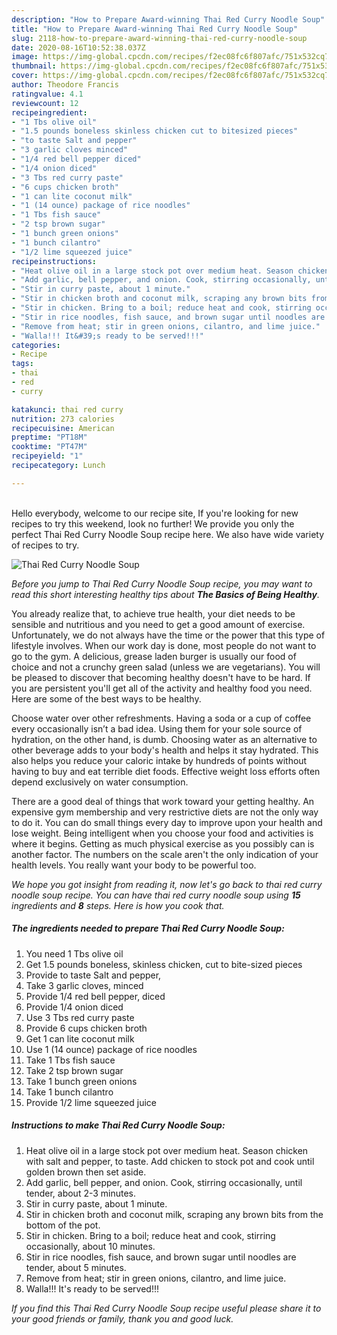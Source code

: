 ```yaml
---
description: "How to Prepare Award-winning Thai Red Curry Noodle Soup"
title: "How to Prepare Award-winning Thai Red Curry Noodle Soup"
slug: 2118-how-to-prepare-award-winning-thai-red-curry-noodle-soup
date: 2020-08-16T10:52:38.037Z
image: https://img-global.cpcdn.com/recipes/f2ec08fc6f807afc/751x532cq70/thai-red-curry-noodle-soup-recipe-main-photo.jpg
thumbnail: https://img-global.cpcdn.com/recipes/f2ec08fc6f807afc/751x532cq70/thai-red-curry-noodle-soup-recipe-main-photo.jpg
cover: https://img-global.cpcdn.com/recipes/f2ec08fc6f807afc/751x532cq70/thai-red-curry-noodle-soup-recipe-main-photo.jpg
author: Theodore Francis
ratingvalue: 4.1
reviewcount: 12
recipeingredient:
- "1 Tbs olive oil"
- "1.5 pounds boneless skinless chicken cut to bitesized pieces"
- "to taste Salt and pepper"
- "3 garlic cloves minced"
- "1/4 red bell pepper diced"
- "1/4 onion diced"
- "3 Tbs red curry paste"
- "6 cups chicken broth"
- "1 can lite coconut milk"
- "1 (14 ounce) package of rice noodles"
- "1 Tbs fish sauce"
- "2 tsp brown sugar"
- "1 bunch green onions"
- "1 bunch cilantro"
- "1/2 lime squeezed juice"
recipeinstructions:
- "Heat olive oil in a large stock pot over medium heat. Season chicken with salt and pepper, to taste. Add chicken to stock pot and cook until golden brown then set aside."
- "Add garlic, bell pepper, and onion. Cook, stirring occasionally, until tender, about 2-3 minutes."
- "Stir in curry paste, about 1 minute."
- "Stir in chicken broth and coconut milk, scraping any brown bits from the bottom of the pot."
- "Stir in chicken. Bring to a boil; reduce heat and cook, stirring occasionally, about 10 minutes."
- "Stir in rice noodles, fish sauce, and brown sugar until noodles are tender, about 5 minutes."
- "Remove from heat; stir in green onions, cilantro, and lime juice."
- "Walla!!! It&#39;s ready to be served!!!"
categories:
- Recipe
tags:
- thai
- red
- curry

katakunci: thai red curry 
nutrition: 273 calories
recipecuisine: American
preptime: "PT18M"
cooktime: "PT47M"
recipeyield: "1"
recipecategory: Lunch

---
```

<br>
Hello everybody, welcome to our recipe site, If you're looking for new recipes to try this weekend, look no further! We provide you only the perfect Thai Red Curry Noodle Soup recipe here. We also have wide variety of recipes to try.
<br>


![Thai Red Curry Noodle Soup](https://img-global.cpcdn.com/recipes/f2ec08fc6f807afc/751x532cq70/thai-red-curry-noodle-soup-recipe-main-photo.jpg)

<i>Before you jump to Thai Red Curry Noodle Soup recipe, you may want to read this short interesting healthy tips about <strong>The Basics of Being Healthy</strong>.</i>

You already realize that, to achieve true health, your diet needs to be sensible and nutritious and you need to get a good amount of exercise. Unfortunately, we do not always have the time or the power that this type of lifestyle involves. When our work day is done, most people do not want to go to the gym. A delicious, grease laden burger is usually our food of choice and not a crunchy green salad (unless we are vegetarians). You will be pleased to discover that becoming healthy doesn't have to be hard. If you are persistent you'll get all of the activity and healthy food you need. Here are some of the best ways to be healthy.

Choose water over other refreshments. Having a soda or a cup of coffee every occasionally isn’t a bad idea. Using them for your sole source of hydration, on the other hand, is dumb. Choosing water as an alternative to other beverage adds to your body's health and helps it stay hydrated. This also helps you reduce your caloric intake by hundreds of points without having to buy and eat terrible diet foods. Effective weight loss efforts often depend exclusively on water consumption.

There are a good deal of things that work toward your getting healthy. An expensive gym membership and very restrictive diets are not the only way to do it. You can do small things every day to improve upon your health and lose weight. Being intelligent when you choose your food and activities is where it begins. Getting as much physical exercise as you possibly can is another factor. The numbers on the scale aren't the only indication of your health levels. You really want your body to be powerful too. 


<i>We hope you got insight from reading it, now let's go back to thai red curry noodle soup recipe. You can have thai red curry noodle soup using <strong>15</strong> ingredients and <strong>8</strong> steps. Here is how you cook that.
</i>

##### The ingredients needed to prepare Thai Red Curry Noodle Soup:

1. You need 1 Tbs olive oil
1. Get 1.5 pounds boneless, skinless chicken, cut to bite-sized pieces
1. Provide to taste Salt and pepper,
1. Take 3 garlic cloves, minced
1. Provide 1/4 red bell pepper, diced
1. Provide 1/4 onion diced
1. Use 3 Tbs red curry paste
1. Provide 6 cups chicken broth
1. Get 1 can lite coconut milk
1. Use 1 (14 ounce) package of rice noodles
1. Take 1 Tbs fish sauce
1. Take 2 tsp brown sugar
1. Take 1 bunch green onions
1. Take 1 bunch cilantro
1. Provide 1/2 lime squeezed juice


##### Instructions to make Thai Red Curry Noodle Soup:

1. Heat olive oil in a large stock pot over medium heat. Season chicken with salt and pepper, to taste. Add chicken to stock pot and cook until golden brown then set aside.
1. Add garlic, bell pepper, and onion. Cook, stirring occasionally, until tender, about 2-3 minutes.
1. Stir in curry paste, about 1 minute.
1. Stir in chicken broth and coconut milk, scraping any brown bits from the bottom of the pot.
1. Stir in chicken. Bring to a boil; reduce heat and cook, stirring occasionally, about 10 minutes.
1. Stir in rice noodles, fish sauce, and brown sugar until noodles are tender, about 5 minutes.
1. Remove from heat; stir in green onions, cilantro, and lime juice.
1. Walla!!! It&#39;s ready to be served!!!


<i>If you find this Thai Red Curry Noodle Soup recipe useful please share it to your good friends or family, thank you and good luck.</i>
